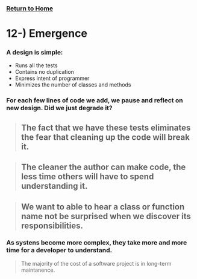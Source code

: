 ### [Return to Home](README.md)

# 12-) Emergence

### A design is simple:
-  Runs all the tests
-  Contains no duplication
-  Express intent of programmer
-  Minimizes the number of classes and methods

### For each few lines of code we add, we pause and reflect on new design. Did we just degrade it?

>## The fact that we have these tests eliminates the fear that cleaning up the code will break it.

>## The cleaner the author can make code, the less time others will have to spend understanding it.

>## We want to able to hear a class or function name not be surprised when we discover its responsibilities.

### As systens become more complex, they take more and more time for a developer to understand.

> The majority of the cost of a software project is in long-term maintanence.




